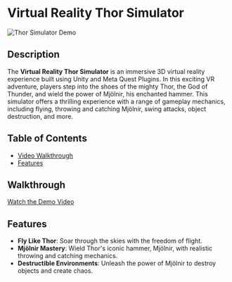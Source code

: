 # Virtual Reality Thor Simulator

![Thor Simulator Demo](demo.gif)

## Description

The **Virtual Reality Thor Simulator** is an immersive 3D virtual reality experience built using Unity and Meta Quest Plugins. In this exciting VR adventure, players step into the shoes of the mighty Thor, the God of Thunder, and wield the power of Mjölnir, his enchanted hammer. This simulator offers a thrilling experience with a range of gameplay mechanics, including flying, throwing and catching Mjölnir, swing attacks, object destruction, and more.

## Table of Contents
- [Video Walkthrough](#walkthrough)
- [Features](#features)

## Walkthrough

[Watch the Demo Video](https://www.youtube.com/watch?v=S0iSNmIQJvk)



## Features

* **Fly Like Thor**: Soar through the skies with the freedom of flight. 
* **Mjölnir Mastery**: Wield Thor's iconic hammer, Mjölnir, with realistic throwing and catching mechanics.
* **Destructible Environments**: Unleash the power of Mjölnir to destroy objects and create chaos.

